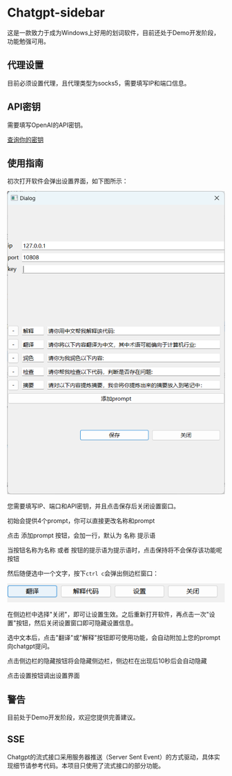 # Chatgpt-sidebar

这是一款致力于成为Windows上好用的划词软件，目前还处于Demo开发阶段，功能勉强可用。

## 代理设置

目前必须设置代理，且代理类型为socks5，需要填写IP和端口信息。

## API密钥

需要填写OpenAI的API密钥。

[查询你的密钥](https://platform.openai.com/account/api-keys)


## 使用指南
初次打开软件会弹出设置界面，如下图所示：

![设置界面](./src/setting.png)


您需要填写IP、端口和API密钥，并且点击保存后关闭设置窗口。

初始会提供4个prompt，你可以直接更改名称和prompt

点击 添加prompt 按钮，会加一行，默认为 名称 提示语

当按钮名称为名称 或者 按钮的提示语为提示语时，点击保持将不会保存该功能呢按钮

然后随便选中一个文字，按下`ctrl c`会弹出侧边栏窗口：


![侧边栏](./src/line.png)

在侧边栏中选择"关闭"，即可让设置生效。之后重新打开软件，再点击一次"设置"按钮，然后关闭设置窗口即可隐藏设置信息。

选中文本后，点击"翻译"或"解释"按钮即可使用功能，会自动附加上您的prompt向chatgpt提问。

点击侧边栏的隐藏按钮将会隐藏侧边栏，侧边栏在出现后10秒后会自动隐藏

点击设置按钮调出设置界面

## 警告
目前处于Demo开发阶段，欢迎您提供完善建议。


## SSE
Chatgpt的流式接口采用服务器推送（Server Sent Event）的方式驱动，具体实现细节请参考代码。本项目只使用了流式接口的部分功能。
